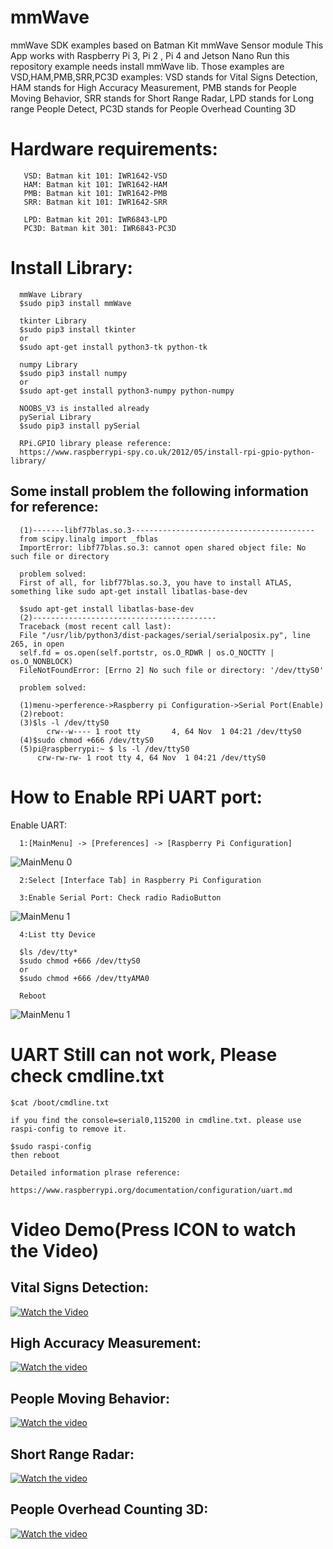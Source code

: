 # mmWave
mmWave SDK examples based on Batman Kit mmWave Sensor module
This App works with Raspberry Pi 3, Pi 2 , Pi 4 and Jetson Nano
Run this repository example needs install mmWave lib.
Those examples are VSD,HAM,PMB,SRR,PC3D examples: 
VSD stands for Vital Signs Detection, 
HAM stands for High Accuracy Measurement,
PMB stands for People Moving Behavior,
SRR stands for Short Range Radar,
LPD stands for Long range People Detect,
PC3D stands for People Overhead Counting 3D

# Hardware requirements:
      
       VSD: Batman kit 101: IWR1642-VSD
       HAM: Batman kit 101: IWR1642-HAM
       PMB: Batman kit 101: IWR1642-PMB
       SRR: Batman kit 101: IWR1642-SRR
       
       LPD: Batman kit 201: IWR6843-LPD
       PC3D: Batman kit 301: IWR6843-PC3D


# Install Library:
      mmWave Library
      $sudo pip3 install mmWave
      
      tkinter Library
      $sudo pip3 install tkinter
      or
      $sudo apt-get install python3-tk python-tk
      
      numpy Library
      $sudo pip3 install numpy
      or
      $sudo apt-get install python3-numpy python-numpy
      
      NOOBS_V3 is installed already
      pySerial Library
      $sudo pip3 install pySerial
      
      RPi.GPIO library please reference:
      https://www.raspberrypi-spy.co.uk/2012/05/install-rpi-gpio-python-library/
      
 ## Some install problem the following information for reference:
      (1)-------libf77blas.so.3-----------------------------------------
      from scipy.linalg import _fblas
      ImportError: libf77blas.so.3: cannot open shared object file: No such file or directory

      problem solved:
      First of all, for libf77blas.so.3, you have to install ATLAS, something like sudo apt-get install libatlas-base-dev

      $sudo apt-get install libatlas-base-dev
      (2)-----------------------------------------
      Traceback (most recent call last):
      File "/usr/lib/python3/dist-packages/serial/serialposix.py", line 265, in open
      self.fd = os.open(self.portstr, os.O_RDWR | os.O_NOCTTY | os.O_NONBLOCK)
      FileNotFoundError: [Errno 2] No such file or directory: '/dev/ttyS0'

      problem solved:

      (1)menu->perference->Raspberry pi Configuration->Serial Port(Enable)
      (2)reboot:
      (3)$ls -l /dev/ttyS0
            crw--w---- 1 root tty       4, 64 Nov  1 04:21 /dev/ttyS0
      (4)$sudo chmod +666 /dev/ttyS0
      (5)pi@raspberrypi:~ $ ls -l /dev/ttyS0
	      crw-rw-rw- 1 root tty 4, 64 Nov  1 04:21 /dev/ttyS0


# How to Enable RPi UART port:
Enable UART:

      1:[MainMenu] -> [Preferences] -> [Raspberry Pi Configuration]
         
![MainMenu 0](https://github.com/bigheadG/mmWave/blob/master/UART0.png)

      2:Select [Interface Tab] in Raspberry Pi Configuration
      
      3:Enable Serial Port: Check radio RadioButton
      
![MainMenu 1](https://github.com/bigheadG/mmWave/blob/master/UART1.png)

      4:List tty Device
      
      $ls /dev/tty*
      $sudo chmod +666 /dev/ttyS0
      or 
      $sudo chmod +666 /dev/ttyAMA0
      
      Reboot
![MainMenu 1](https://github.com/bigheadG/mmWave/blob/master/UART3.png)     

# UART Still can not work, Please check cmdline.txt
	$cat /boot/cmdline.txt
	
	if you find the console=serial0,115200 in cmdline.txt. please use raspi-config to remove it.
	
	$sudo raspi-config 
	then reboot
	
	Detailed information plrase reference:
	
	https://www.raspberrypi.org/documentation/configuration/uart.md

# Video Demo(Press ICON to watch the Video)
## Vital Signs Detection:
[![Watch the Video](https://github.com/bigheadG/mmWave/blob/master/heart160.png)](https://youtu.be/4MSrxUmm69M "Watch the Video")
## High Accuracy Measurement:
[![Watch the video](https://github.com/bigheadG/mmWave/blob/master/measure160.png)](https://youtu.be/IEmM7JIqtTc "Watch the Video")
## People Moving Behavior:
[![Watch the video](https://github.com/bigheadG/mmWave/blob/master/people160.png)](https://youtu.be/KuTrT1_m29k "Watch the Video")
## Short Range Radar:
[![Watch the video](https://github.com/bigheadG/mmWave/blob/master/people160.png)](https://youtu.be/KuTrT1_m29k "Watch the Video")
## People Overhead Counting 3D:
[![Watch the video](https://github.com/bigheadG/mmWave/blob/master/people160.png)](https://youtu.be/KuTrT1_m29k "Watch the Video")

